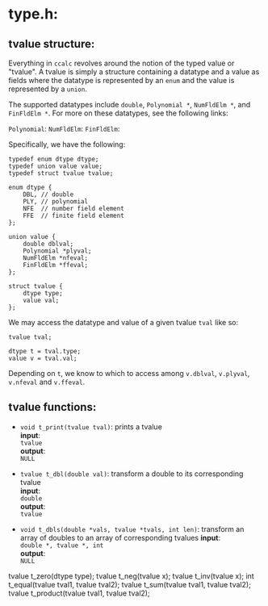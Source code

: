 # type.h:

## tvalue structure:
Everything in `ccalc` revolves around the notion of the typed value or "tvalue". A tvalue is simply a structure containing a datatype and a value as fields where the datatype is represented by an `enum` and the value is represented by a `union`. 

The supported datatypes include `double`, `Polynomial *`, `NumFldElm *`, and `FinFldElm *`. For more on these datatypes, see the following links:

`Polynomial`: 
`NumFldElm`:
`FinFldElm`:

Specifically, we have the following: 

```
typedef enum dtype dtype; 
typedef union value value;
typedef struct tvalue tvalue;

enum dtype {
    DBL, // double
    PLY, // polynomial
    NFE  // number field element
    FFE  // finite field element
};

union value {
    double dblval;
    Polynomial *plyval;
    NumFldElm *nfeval;
    FinFldElm *ffeval;
};

struct tvalue {
    dtype type;
    value val;
};
```

We may access the datatype and value of a given tvalue `tval` like so:

```
tvalue tval;

dtype t = tval.type;
value v = tval.val;
```

Depending on `t`, we know to which to access among `v.dblval`, `v.plyval`, `v.nfeval` and `v.ffeval`.

## tvalue functions:
* `void t_print(tvalue tval)`: prints a tvalue <br>
**input**: <br>
        `tvalue` <br>
**output**:<br>
        `NULL` <br>


* `tvalue t_dbl(double val)`: transform a double to its corresponding tvalue <br>
**input**: <br>
        `double`<br>
**output**:<br>
        `tvalue`<br>

* `void t_dbls(double *vals, tvalue *tvals, int len)`: transform an array of doubles to an array of corresponding tvalues
**input**: <br>
        `double *, tvalue *, int` <br>
**output**: <br>
        `NULL` <br>


tvalue t_zero(dtype type);
tvalue t_neg(tvalue x);
tvalue t_inv(tvalue x);
int t_equal(tvalue tval1, tvalue tval2);
tvalue t_sum(tvalue tval1, tvalue tval2);
tvalue t_product(tvalue tval1, tvalue tval2);


